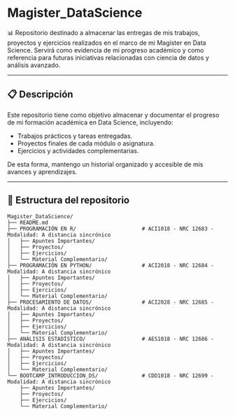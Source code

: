 
# Magister_DataScience

📊 Repositorio destinado a almacenar las entregas de mis trabajos, proyectos y ejercicios realizados en el marco de mi Magíster en Data Science. Servirá como evidencia de mi progreso académico y como referencia para futuras iniciativas relacionadas con ciencia de datos y análisis avanzado.

---

## 📋 Descripción

Este repositorio tiene como objetivo almacenar y documentar el progreso de mi formación académica en Data Science, incluyendo:
- Trabajos prácticos y tareas entregadas.
- Proyectos finales de cada módulo o asignatura.
- Ejercicios y actividades complementarias.

De esta forma, mantengo un historial organizado y accesible de mis avances y aprendizajes.

---

## 🚀 Estructura del repositorio

```plaintext
Magister_DataScience/
├── README.md
├── PROGRAMACIÓN EN R/                     # ACI1018 - NRC 12683 - Modalidad: A distancia sincrónico
│   ├── Apuntes Importantes/
│   ├── Proyectos/
│   ├── Ejercicios/
│   └── Material Complementario/
├── PROGRAMACIÓN EN PYTHON/                # ACI2018 - NRC 12684 - Modalidad: A distancia sincrónico
│   ├── Apuntes Importantes/
│   ├── Proyectos/
│   ├── Ejercicios/
│   └── Material Complementario/
├── PROCESAMIENTO DE DATOS/                # ACI2028 - NRC 12685 - Modalidad: A distancia sincrónico
│   ├── Apuntes Importantes/
│   ├── Proyectos/
│   ├── Ejercicios/
│   └── Material Complementario/
├── ANÁLISIS ESTADÍSTICO/                  # AES1018 - NRC 12686 - Modalidad: A distancia sincrónico
│   ├── Apuntes Importantes/
│   ├── Proyectos/
│   ├── Ejercicios/
│   └── Material Complementario/
└── BOOTCAMP_INTRODUCCION_DS/              # CDD1018 - NRC 12699 - Modalidad: A distancia sincrónico
    ├── Apuntes Importantes/
    ├── Proyectos/
    ├── Ejercicios/
    └── Material Complementario/
